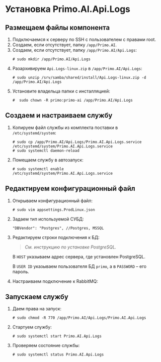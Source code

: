 # Установка Primo.AI.Api.Logs 

## Размещаем файлы компонента
1. Подключаемся к серверу по SSH с пользователем с правами root. 
1. Создаем, если отсутствует, папку `/app/Primo.AI`. 
1. Создаем, если отсутствует, папку `/app/Primo.AI/Api.Logs`:
   ```
   # sudo mkdir /app/Primo.AI/Api.Logs
   ```
1. Разархивируем `Api.Logs-linux.zip` в `/app/Primo.AI/Api.Logs`:
   ```
   # sudo unzip /srv/samba/shared/install/Api.Logs-linux.zip -d /app/Primo.AI/Api.Logs
   ```
1. Установите владельца папки с инсталляцией:
   ```
   #  sudo chown -R primo:primo-ai /app/Primo.AI/Api.Logs
   ```

## Создаем и настраиваем службу
	
1. Копируем файл службы из комплекта поставки в `/etc/systemd/system`:
   ```
   # sudo cp /app/Primo.AI/Api.Logs/Primo.AI.Api.Logs.service /etc/systemd/system/Primo.AI.Api.Logs.service
   # sudo systemctl daemon-reload
   ```
1. Помещаем службу в автозапуск:
   ```
   # sudo systemctl enable /etc/systemd/system/Primo.AI.Api.Logs.service 	
   ```

## Редактируем конфигурационный файл

1. Открываем конфигурационный файл:
   ```
   # sudo vim appsettings.ProdLinux.json
   ```
1. Задаем тип используемой СУБД:
   ```
   "DBVendor": "Postgres", //Postgres, MSSQL
   ```
 
1. Редактируем строки подключения к БД:

 
   > *Cм. инструкцию по установке PostgreSQL.*

   В `HOST` указываем адрес сервера, где установлен PostgreSQL.	

   В `USER ID` указываем пользователя БД `primo`, а в `PASSWORD` – его пароль.


1. Настраиваем подключение к RabbitMQ:
 


## Запускаем службу

1. Даем права на запуск:
   ```
   # sudo chmod -R 770 /app/Primo.AI/Api.Logs/Primo.AI.Api.Logs
   ```
1. Стартуем службу:
   ```
   # sudo systemctl start Primo.AI.Api.Logs
   ```
1. Проверяем состояние службы:
   ```
   # sudo systemctl status Primo.AI.Api.Logs
   ```
